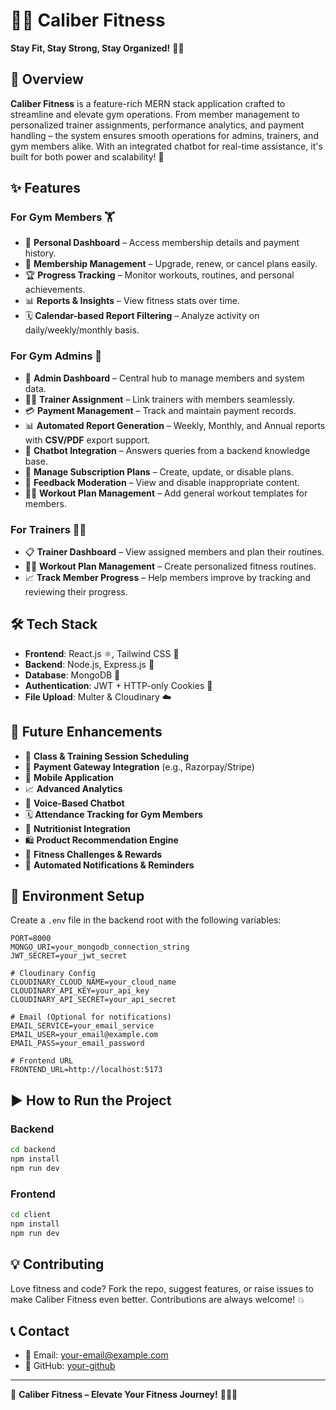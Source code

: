 # 🏋️‍♂️ Caliber Fitness

**Stay Fit, Stay Strong, Stay Organized!** 💪🚀

## 📌 Overview
**Caliber Fitness** is a feature-rich MERN stack application crafted to streamline and elevate gym operations. From member management to personalized trainer assignments, performance analytics, and payment handling – the system ensures smooth operations for admins, trainers, and gym members alike. With an integrated chatbot for real-time assistance, it's built for both power and scalability! 🤖

## ✨ Features

### For Gym Members 🏋️
- 📄 **Personal Dashboard** – Access membership details and payment history.
- 🔄 **Membership Management** – Upgrade, renew, or cancel plans easily.
- 🏆 **Progress Tracking** – Monitor workouts, routines, and personal achievements.
- 📊 **Reports & Insights** – View fitness stats over time.
- 🗓️ **Calendar-based Report Filtering** – Analyze activity on daily/weekly/monthly basis.

### For Gym Admins 🏢
- 📂 **Admin Dashboard** – Central hub to manage members and system data.
- 🧑‍🏫 **Trainer Assignment** – Link trainers with members seamlessly.
- 💳 **Payment Management** – Track and maintain payment records.
- 📊 **Automated Report Generation** – Weekly, Monthly, and Annual reports with **CSV/PDF** export support.
- 💬 **Chatbot Integration** – Answers queries from a backend knowledge base.
- 📝 **Manage Subscription Plans** – Create, update, or disable plans.
- 💬 **Feedback Moderation** – View and disable inappropriate content.
- 🏋️‍♀️ **Workout Plan Management** – Add general workout templates for members.

### For Trainers 🏋️‍♂️
- 📋 **Trainer Dashboard** – View assigned members and plan their routines.
- 🏋️‍♂️ **Workout Plan Management** – Create personalized fitness routines.
- 📈 **Track Member Progress** – Help members improve by tracking and reviewing their progress.

## 🛠️ Tech Stack
- **Frontend**: React.js ⚛️, Tailwind CSS 🎨
- **Backend**: Node.js, Express.js 🚀
- **Database**: MongoDB 🍃
- **Authentication**: JWT + HTTP-only Cookies 🔐
- **File Upload**: Multer & Cloudinary ☁️

## 📌 Future Enhancements
- 📅 **Class & Training Session Scheduling**
- 🔗 **Payment Gateway Integration** (e.g., Razorpay/Stripe)
- 📲 **Mobile Application**
- 📈 **Advanced Analytics**
- 🎤 **Voice-Based Chatbot**
- 🗓️ **Attendance Tracking for Gym Members**
- 🥗 **Nutritionist Integration**
- 🛍️ **Product Recommendation Engine**
- 🎯 **Fitness Challenges & Rewards**
- 📩 **Automated Notifications & Reminders**

## 🧪 Environment Setup

Create a `.env` file in the backend root with the following variables:

```env
PORT=8000
MONGO_URI=your_mongodb_connection_string
JWT_SECRET=your_jwt_secret

# Cloudinary Config
CLOUDINARY_CLOUD_NAME=your_cloud_name
CLOUDINARY_API_KEY=your_api_key
CLOUDINARY_API_SECRET=your_api_secret

# Email (Optional for notifications)
EMAIL_SERVICE=your_email_service
EMAIL_USER=your_email@example.com
EMAIL_PASS=your_email_password

# Frontend URL
FRONTEND_URL=http://localhost:5173
```

## ▶️ How to Run the Project

### Backend

```bash
cd backend
npm install
npm run dev
```

### Frontend

```bash
cd client
npm install
npm run dev
```

## 💡 Contributing

Love fitness and code? Fork the repo, suggest features, or raise issues to make Caliber Fitness even better. Contributions are always welcome! 💥

## 📞 Contact

- 📧 Email: your-email@example.com
- 🐙 GitHub: [your-github](https://github.com/your-username)

---

🚀 **Caliber Fitness – Elevate Your Fitness Journey!** 🏋️‍♂️🔥